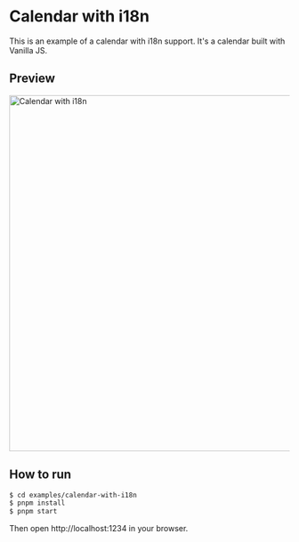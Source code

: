 # Calendar with i18n

This is an example of a calendar with i18n support. It's a calendar built with Vanilla JS.

## Preview

<img src="../.github/calendar-with-i18n-preview.gif" width="640" alt="Calendar with i18n" />

## How to run

```bash
$ cd examples/calendar-with-i18n
$ pnpm install
$ pnpm start
```

Then open http://localhost:1234 in your browser.
